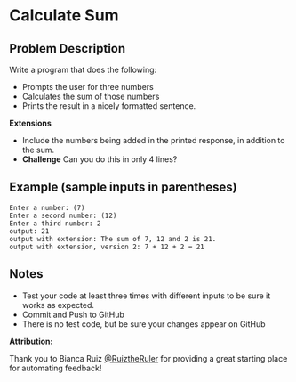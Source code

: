 # Calculate Sum

## Problem Description
Write a program that does the following:
* Prompts the user for three numbers
* Calculates the sum of those numbers
* Prints the result in a nicely formatted sentence.

**Extensions**
* Include the numbers being added in the printed response, in addition to the sum.
* **Challenge** Can you do this in only 4 lines?

## Example (sample inputs in parentheses)
```
Enter a number: (7)
Enter a second number: (12)
Enter a third number: 2
output: 21
output with extension: The sum of 7, 12 and 2 is 21.
output with extension, version 2: 7 + 12 + 2 = 21

```

## Notes
* Test your code at least three times with different inputs to be sure it works as expected.
* Commit and Push to GitHub
* There is no test code, but be sure your changes appear on GitHub


**Attribution:**

Thank you to Bianca Ruiz [@RuiztheRuler](https://github.com/RuizTheRuler) for providing a great starting place for automating feedback!
